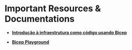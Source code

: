 # Important Resources & Documentations

* **[Introdução à infraestrutura como código usando Bicep](https://learn.microsoft.com/pt-br/training/modules/introduction-to-infrastructure-as-code-using-bicep/)**

* **[Bicep Playground](https://bicepdemo.z22.web.core.windows.net/)**